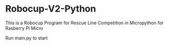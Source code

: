 # Robocup-V2-Python
This  is a Robocup Program for Rescue Line Competition in Micropython for Rasberry Pi Micro

Run main.py to start

